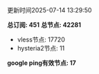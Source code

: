 更新时间2025-07-14 13:29:50

**总订阅: 451**
**总节点: 42281**
- vless节点: 17720
- hysteria2节点: 11

**google ping有效节点: 17**

